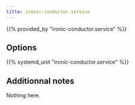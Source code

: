```yaml
---
title: ironic-conductor.service
---
```


{{% provided_by "ironic-conductor.service" %}}

## Options

{{% systemd_unit "ironic-conductor.service" %}}

## Additionnal notes

Nothing here.